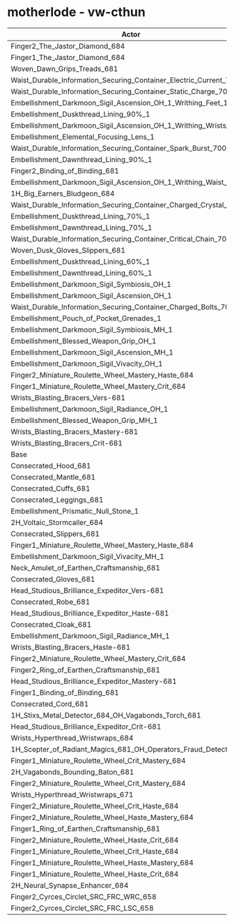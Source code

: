 # motherlode - vw-cthun
| Actor | DPS | Increase |
|---|:---:|:---:|
|Finger2_The_Jastor_Diamond_684|2898101|1.19%|
|Finger1_The_Jastor_Diamond_684|2892219|0.99%|
|Woven_Dawn_Grips_Treads_681|2891793|0.97%|
|Waist_Durable_Information_Securing_Container_Electric_Current_700|2888541|0.86%|
|Waist_Durable_Information_Securing_Container_Static_Charge_700|2887779|0.83%|
|Embellishment_Darkmoon_Sigil_Ascension_OH_1_Writhing_Feet_1|2883185|0.67%|
|Embellishment_Duskthread_Lining_90%_1|2882877|0.66%|
|Embellishment_Darkmoon_Sigil_Ascension_OH_1_Writhing_Wrists_1|2882485|0.65%|
|Embellishment_Elemental_Focusing_Lens_1|2880789|0.59%|
|Waist_Durable_Information_Securing_Container_Spark_Burst_700|2880006|0.56%|
|Embellishment_Dawnthread_Lining_90%_1|2879939|0.56%|
|Finger2_Binding_of_Binding_681|2879807|0.55%|
|Embellishment_Darkmoon_Sigil_Ascension_OH_1_Writhing_Waist_1|2878573|0.51%|
|1H_Big_Earners_Bludgeon_684|2878099|0.49%|
|Waist_Durable_Information_Securing_Container_Charged_Crystal_700|2877567|0.47%|
|Embellishment_Duskthread_Lining_70%_1|2877294|0.46%|
|Embellishment_Dawnthread_Lining_70%_1|2877236|0.46%|
|Waist_Durable_Information_Securing_Container_Critical_Chain_700|2876770|0.45%|
|Woven_Dusk_Gloves_Slippers_681|2874866|0.38%|
|Embellishment_Duskthread_Lining_60%_1|2874298|0.36%|
|Embellishment_Dawnthread_Lining_60%_1|2874044|0.35%|
|Embellishment_Darkmoon_Sigil_Symbiosis_OH_1|2873416|0.33%|
|Embellishment_Darkmoon_Sigil_Ascension_OH_1|2873136|0.32%|
|Waist_Durable_Information_Securing_Container_Charged_Bolts_700|2872953|0.31%|
|Embellishment_Pouch_of_Pocket_Grenades_1|2872109|0.28%|
|Embellishment_Darkmoon_Sigil_Symbiosis_MH_1|2870231|0.22%|
|Embellishment_Blessed_Weapon_Grip_OH_1|2869332|0.19%|
|Embellishment_Darkmoon_Sigil_Ascension_MH_1|2868863|0.17%|
|Embellishment_Darkmoon_Sigil_Vivacity_OH_1|2866797|0.10%|
|Finger2_Miniature_Roulette_Wheel_Mastery_Haste_684|2866425|0.08%|
|Finger1_Miniature_Roulette_Wheel_Mastery_Crit_684|2866219|0.08%|
|Wrists_Blasting_Bracers_Vers-681|2865836|0.06%|
|Embellishment_Darkmoon_Sigil_Radiance_OH_1|2865649|0.06%|
|Embellishment_Blessed_Weapon_Grip_MH_1|2865254|0.04%|
|Wrists_Blasting_Bracers_Mastery-681|2865182|0.04%|
|Wrists_Blasting_Bracers_Crit-681|2864044|0.00%|
|Base|2864006|0.00%|
|Consecrated_Hood_681|2863919|0.00%|
|Consecrated_Mantle_681|2863896|0.00%|
|Consecrated_Cuffs_681|2863770|-0.01%|
|Consecrated_Leggings_681|2863767|-0.01%|
|Embellishment_Prismatic_Null_Stone_1|2863411|-0.02%|
|2H_Voltaic_Stormcaller_684|2863264|-0.03%|
|Consecrated_Slippers_681|2863224|-0.03%|
|Finger1_Miniature_Roulette_Wheel_Mastery_Haste_684|2863042|-0.03%|
|Embellishment_Darkmoon_Sigil_Vivacity_MH_1|2862753|-0.04%|
|Neck_Amulet_of_Earthen_Craftsmanship_681|2862383|-0.06%|
|Consecrated_Gloves_681|2862130|-0.07%|
|Head_Studious_Brilliance_Expeditor_Vers-681|2861992|-0.07%|
|Consecrated_Robe_681|2861948|-0.07%|
|Head_Studious_Brilliance_Expeditor_Haste-681|2861763|-0.08%|
|Consecrated_Cloak_681|2861473|-0.09%|
|Embellishment_Darkmoon_Sigil_Radiance_MH_1|2861446|-0.09%|
|Wrists_Blasting_Bracers_Haste-681|2861349|-0.09%|
|Finger2_Miniature_Roulette_Wheel_Mastery_Crit_684|2860681|-0.12%|
|Finger2_Ring_of_Earthen_Craftsmanship_681|2860566|-0.12%|
|Head_Studious_Brilliance_Expeditor_Mastery-681|2859643|-0.15%|
|Finger1_Binding_of_Binding_681|2859416|-0.16%|
|Consecrated_Cord_681|2858817|-0.18%|
|1H_Stixs_Metal_Detector_684_OH_Vagabonds_Torch_681|2857080|-0.24%|
|Head_Studious_Brilliance_Expeditor_Crit-681|2855396|-0.30%|
|Wrists_Hyperthread_Wristwraps_684|2854738|-0.32%|
|1H_Scepter_of_Radiant_Magics_681_OH_Operators_Fraud_Detector_684|2854114|-0.35%|
|Finger1_Miniature_Roulette_Wheel_Crit_Mastery_684|2849130|-0.52%|
|2H_Vagabonds_Bounding_Baton_681|2847580|-0.57%|
|Finger2_Miniature_Roulette_Wheel_Crit_Mastery_684|2844660|-0.68%|
|Wrists_Hyperthread_Wristwraps_671|2844520|-0.68%|
|Finger2_Miniature_Roulette_Wheel_Crit_Haste_684|2844073|-0.70%|
|Finger2_Miniature_Roulette_Wheel_Haste_Mastery_684|2843466|-0.72%|
|Finger1_Ring_of_Earthen_Craftsmanship_681|2841719|-0.78%|
|Finger2_Miniature_Roulette_Wheel_Haste_Crit_684|2839085|-0.87%|
|Finger1_Miniature_Roulette_Wheel_Crit_Haste_684|2838460|-0.89%|
|Finger1_Miniature_Roulette_Wheel_Haste_Mastery_684|2820703|-1.51%|
|Finger1_Miniature_Roulette_Wheel_Haste_Crit_684|2816778|-1.65%|
|2H_Neural_Synapse_Enhancer_684|2811711|-1.83%|
|Finger2_Cyrces_Circlet_SRC_FRC_WRC_658|2602555|-9.13%|
|Finger2_Cyrces_Circlet_SRC_FRC_LSC_658|2602137|-9.14%|
